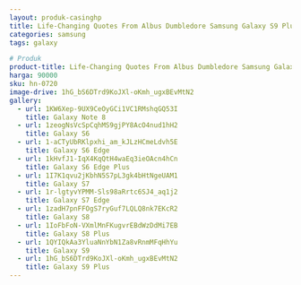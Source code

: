 ```yaml
---
layout: produk-casinghp
title: Life-Changing Quotes From Albus Dumbledore Samsung Galaxy S9 Plus Case
categories: samsung
tags: galaxy

# Produk
product-title: Life-Changing Quotes From Albus Dumbledore Samsung Galaxy S9 Plus Case
harga: 90000
sku: hn-0720
image-drive: 1hG_bS6DTrd9KoJXl-oKmh_ugxBEvMtN2
gallery:
  - url: 1KW6Xep-9UX9CeOyGCi1VC1RMshqGQ53I
    title: Galaxy Note 8
  - url: 1zeogNsVcSpCqhMS9gjPY8AcO4nud1hH2
    title: Galaxy S6
  - url: 1-aCTyUbRKlpxhi_am_kJLzHCmeLdvh5E
    title: Galaxy S6 Edge
  - url: 1kHvfJ1-IqX4KqQtH4waEq3ieOAcn4hCn
    title: Galaxy S6 Edge Plus
  - url: 1I7K1qvu2jKbhN5S7pL3gk4bHtNgeUAM1
    title: Galaxy S7
  - url: 1r-lgtyvYPMM-Sls98aRrtc6SJ4_aq1j2
    title: Galaxy S7 Edge
  - url: 1zadH7pnFFOgS7ryGuf7LQLQ8nk7EKcR2
    title: Galaxy S8
  - url: 1IoFbFoN-VXmlMnFKugvrEBdWzDdMi7EB
    title: Galaxy S8 Plus
  - url: 1QYIQkAa3YluaNnYbN1Za8vRnmMFqHhYu
    title: Galaxy S9
  - url: 1hG_bS6DTrd9KoJXl-oKmh_ugxBEvMtN2
    title: Galaxy S9 Plus
---
```

